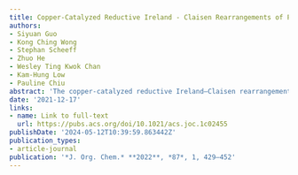 ```yaml
---
title: Copper-Catalyzed Reductive Ireland - Claisen Rearrangements of Propargylic Acrylates and Allylic Allenoates
authors:
- Siyuan Guo
- Kong Ching Wong
- Stephan Scheeff
- Zhuo He
- Wesley Ting Kwok Chan
- Kam-Hung Low
- Pauline Chiu
abstract: 'The copper-catalyzed reductive Ireland–Claisen rearrangement of propargylic acrylates led to 3,4-allenoic acids. The use of silanes or pinacolborane as stoichiometric reducing agents and triethylphosphite as a ligand facilitated the divergent and complementary selectivity for the synthesis of diastereomeric anti- and syn-rearranged products, respectively. Copper-catalyzed reductive Ireland–Claisen rearrangement of allylic 2,3-allenoates proceeded effectively only when pinacolborane was used as a reductant to generate various 1,5-dienes in excellent yields and with good diastereoselectivities in some cases. Mechanistic studies showed that the silyl and boron enolates, rather than the copper enolate, underwent a stereospecific rearrangement via a chairlike transition state to afford the corresponding Claisen rearrangement products.'
date: '2021-12-17'
links: 
- name: Link to full-text
  url: https://pubs.acs.org/doi/10.1021/acs.joc.1c02455
publishDate: '2024-05-12T10:39:59.863442Z'
publication_types:
- article-journal
publication: '*J. Org. Chem.* **2022**, *87*, 1, 429–452'
---
```

